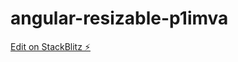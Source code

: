 # angular-resizable-p1imva

[Edit on StackBlitz ⚡️](https://stackblitz.com/edit/angular-resizable-p1imva)